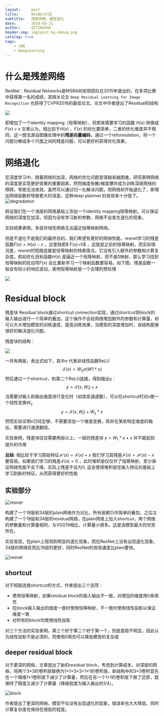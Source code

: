 ```yaml
---
layout:     post
title:      ResNet介绍
subtitle:   残差网络，模型退化
date:       2018-05-21
author:     QITINGSHE
header-img: img/post-bg-debug.png
catalog: true
tags:
    - CNN
    - DeepLearning
---
```


# 什么是残差网络

ResNet：Residual Networks是MSRA何凯明团队在2015年提出的，在多项比赛中获得第一名的成绩，其相关论文 `Deep Residual Learning for Image Recognition` 也获得了CVPR2016的最佳论文。论文中作者提出了Residual的结构

![](../img/Residualblock.png)

即增加了一个identity mapping（恒等映射），将原来需要学习的函数 $H(x)$ 转换成$F(x)+x$ 文章认为，相比较于$H(x)$ ，$F(x)$ 的优化要简单，二者的优化难度并不相同，这一想法源自图像处理中的**残差向量编码**，通过一个reformulation，将一个问题分解成多个尺度之间的残差问题，可以更好的获得优化效果。

# 网络退化

在深度学习中，随着网络的加深，网络的优化问题变得越来越困难，研究表明网络的深度是实现更好效果的重要因素，然而梯度弥散/梯度爆炸成为训练深层网络的障碍，导致无法收敛。虽然可以通过归一化解决问题，但网络却开始退化了，即增加网络层数却导致更大的误差，这种deep plainnet 的收敛率十分低下。![degradation](../img/resnet-degradation.png)

假设我们在一个浅层的网络基础上添加一个identity mapping恒等映射，可以保证网络的深度在加深，但因为没有学习新的参数，网络不会发生退化的现象。

实际结果表明，多层非线性网络无法逼近恒等映射网络。

但是不退化不是我们的最终目的，我们希望有更好的网络性能，resnet学习的残差函数$F(x)=H(x)-x$ ，这里倘若$ F(x)=0$ ，这就是之前的恒等映射，而实际情况是，resnet的短路连接是恒等映射的特素情况，它没有引入额外的参数和计算复杂度。假如优化目标函数$H(x)$ 是逼近一个恒等映射，而不是0映射，那么学习找到恒等映射的扰动项$F(x)$ 会比重新学习一个映射函数要容易。如下图，残差函数一般会有较小的响应波动，表明恒等映射是一个合理的预处理

![](../img/resnet-shortcut.png)

# Residual block

残差块 Residual block通过shortcut connection实现，通过shortcut将block的输入输出进行一个简单的叠加，这个操作不会给网络增加额外的参数和计算量，却可以大大增加模型的训练速度，提高训练效果，当模型的深度增加时，该结构能够很好的解决退化问题。

残差块的结构：

![](../img/Residualblock.png)

一共有两层，表达式如下，其中$\sigma$ 代表非线性函数ReLU
$$
\mathcal{F}(x)=W_2\sigma(W1*x)
$$
然后通过一个shortcut，和第二个ReLU连接，得到输出y：
$$
y=\mathcal{F}(x,{W_i})+x
$$
当需要对输入和输出维度进行变化时（如改变通道数），可以在shortcut时对x做一个线性变换$W_s$
$$
y=\mathcal{F}(x,{W_i})+W_s*x
$$
然而实验证明x已经足够，不需要添加一个维度变换，除非在某些特定维度的输出，需要进行通道翻倍。

实验表明，残差块往往需要两层以上，一层的残差块 $y=W_1*x+x$ 并不能起到提升的作用

**总结:** 相比较于学习原始特征$\mathcal{H}(x)=\mathcal{F}(x)+x$ 我们学习其残差$\mathcal{F}(x)=\mathcal{H}(x)-x$ 要容易。如果我们学习的残差$\mathcal{F}(x)=0$ ，此时堆积层仅仅作了恒等映射，至少保证网络性能不会下降，实际上残差不会为0, 这会使得堆积层在输入特征的基础上学习到新的特征，从而获得更好的性能 



## 实验部分

![resnet](../img/resnet.jpeg)

构建了一个18层和34层的plain网络作为对比，所有层都只作简单的叠加，之后又构建了一个18层和34层的residual网络，在plain网络上加入shortcut，两个网络的参数量和计算量相同，与VGG19相比，计算量小很多。这是该模型最大的优势所在。

实验发现，在plain上观测到明显的退化现象，而在ResNet上没有出现退化现象，34层的网络反而比18层的更好，同时ResNet的收敛速度比plain要快。

![resnet](../img/resnetvsplain.png)

## shortcut

对于短路连接shortcut的方式，作者提出三个选项：

- 使用恒等映射，如果residual block的输入输出不一致，对增加的维度用0来填充
- 在block输入输出的维度一致时使用恒等映射，不一致时使用线性投影以保证维度一致
- 对所有的block均使用线性投影

对三个方法的实验表明，第三个好于第二个好于第一个，但是差距不明显，因此认为线性投影不是必须的，而使用0填充可以降低模型的复杂度

## deeper residual block

对于更深的网络，文章提出了新的residual block，考虑到计算成本，对深层的网络，将两个3×3的卷积层替换为1×1+3×3+1×1的卷积层，新结构中的3×3卷积首先在一个降维1×1卷积层下减少了计算量，然后在另一个1×1的卷积层下做了还原，既保持了精度又减少了计算量（降维程度为输入输出的1/4）。

![block](../img/resnetblock.png)

作者提出了更深的网络，模型不仅没有出现退化的现象，错误率也大大降低，同时计算复杂度也保持在很低的程度。































